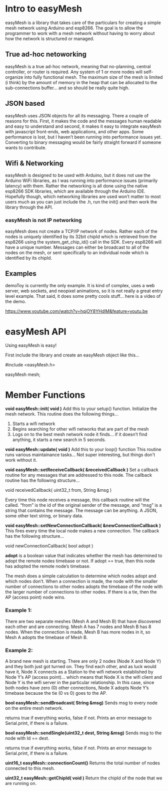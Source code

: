 <h1>Intro to easyMesh</h1>
easyMesh is a library that takes care of the particulars for creating a simple mesh network using Arduino and esp8266.  The goal is to allow the programmer to work with a mesh network without having to worry about how the network is structured or managed.  

<h2>True ad-hoc netoworking</h2>
easyMesh is a true ad-hoc network, meaning that no-planning, central controller, or router is required.  Any system of 1 or more nodes will self-organize into fully functional mesh.  The maximum size of the mesh is limited (i think) by the amount of memory in the heap that can be allocated to the sub-connections buffer… and so should be really quite high.

<h2>JSON based</h2>
easyMesh uses JSON objects for all its messaging.  There a couple of reasons for this.  First, it makes the code and the messages human readable and easy to understand and second, it makes it easy to integrate easyMesh with javascript front-ends, web applications, and other apps.  Some performance is lost, but I haven’t been running into performance issues yet.  Converting to binary messaging would be fairly straight forward if someone wants to contribute.

<h2>Wifi & Networking</h2>
easyMesh is designed to be used with Arduino, but it does not use the Arduino WiFi libraries, as I was running into performance issues (primarily latency) with them.  Rather the networking is all done using the native esp8266 SDK libraries, which are available through the Arduino IDE.  Hopefully though, which networking libraries are used won’t matter to most users much as you can just include the .h, run the init() and then work the library through the API.

<h3>easyMesh is not IP networking</h3>
easyMesh does not create a TCP/IP network of nodes. Rather each of the nodes is uniquely identified by its 32bit chipId which is retrieved from the esp8266 using the system_get_chip_id() call in the SDK.  Every esp8266 will have a unique number.  Messages can either be broadcast to all of the nodes on the mesh, or sent specifically to an individual node which is identified by its chipId.

<h2>Examples</h2>
demoToy is currently the only example.  It is kind of complex, uses a web server, web sockets, and neopixel animations, so it is not really a great entry level example.  That said, it does some pretty cools stuff… here is a video of the demo.

https://www.youtube.com/watch?v=hqjOY8YHdlM&feature=youtu.be


<h1>easyMesh API</h1>
Using easyMesh is easy!

First include the library and create an easyMesh object like this…

#include <easyMesh.h>

easyMesh  mesh;

<h1>Member Functions</h1>

<b>void easyMesh::init( void )</b>
Add this to your setup() function.
Initialize the mesh network.  This routine does the following things…
1) Starts a wifi network
2) Begins searching for other wifi networks that are part of the mesh
3) Logs on to the best mesh network node it finds…
	if it doesn’t find anything, it starts a new search in 5 seconds.

<b>void easyMesh::update( void )</b>
Add this to your loop() function
This routine runs various maintainance tasks... Not super interesting, but things don't work without it.


<b>void easyMesh::setReceiveCallback( &receivedCallback )</b>
Set a callback routine for any messages that are addressed to this node.  The callback routine has the following structure…

void receivedCallback( uint32_t from, String &msg )

Every time this node receives a message, this callback routine will the called.  “from” is the id of the original sender of the message, and “msg” is a string that contains the message.  The message can be anything.  A JSON, some other text string, or binary data.


<b>void easyMesh::setNewConnectionCallback( &newConnectionCallback )</b>
This fires every time the local node makes a new connection.   The callback has the following structure…

void newConnectionCallback( bool adopt )

<b>adopt</b> is a boolean value that indicates whether the mesh has determined to adopt the remote nodes timebase or not.  If adopt == true, then this node has adopted the remote node’s timebase.

The mesh does a simple calculation to determine which nodes adopt and which nodes don’t.  When a connection is made, the node with the smaller number of connections to other nodes adopts the timebase of the node with the larger number of connections to other nodes.  If there is a tie, then the AP (access point) node wins.

<h3>Example 1:</h3>
There are two separate meshes (Mesh A and Mesh B) that have discovered each other and are connecting.  Mesh A has 7 nodes and Mesh B has 8 nodes.  When the connection is made, Mesh B has more nodes in it, so Mesh A adopts the timebase of Mesh B.

<h3>Example 2:</h3>
A brand new mesh is starting.  There are only 2 nodes (Node X and Node Y) and they both just got turned on.  They find each other, and as luck would have it, Node X connects as a Station to the wifi network established by Node Y’s AP (access point)… which means that Node X is the wifi client and Node Y is the wifi server in the particular relationship.  In this case, since both nodes have zero (0) other connections, Node X adopts Node Y’s timebase because the tie (0 vs 0) goes to the AP. 

<b>bool easyMesh::sendBroadcast( String &msg)</b>
Sends msg to every node on the entire mesh network.

returns true if everything works, false if not.  Prints an error message to Serial.print, if there is a failure.

<b>bool easyMesh::sendSingle(uint32_t dest, String &msg)</b>
Sends msg to the node with Id == dest.

returns true if everything works, false if not.  Prints an error message to Serial.print, if there is a failure.

<b>uint16_t easyMesh::connectionCount()</b>
Returns the total number of nodes connected to this mesh.

<b>uint32_t easyMesh::getChipId( void )</b>
Return the chipId of the node that we are running on.
